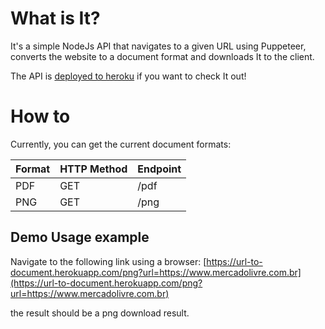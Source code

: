 # What is It?

It's a simple NodeJs API that navigates to a given URL using Puppeteer, converts the website to a document format and downloads It to the client.

The API is [deployed to heroku](https://url-to-document.herokuapp.com) if you want to check It out!

# How to

Currently, you can get the current document formats:

| Format | HTTP Method | Endpoint |
| ------ | ----------- | -------- |
| PDF    | GET         | /pdf     |
| PNG    | GET         | /png     |

## Demo Usage example

Navigate to the following link using a browser:
[https://url-to-document.herokuapp.com/png?url=https://www.mercadolivre.com.br](https://url-to-document.herokuapp.com/png?url=https://www.mercadolivre.com.br)

the result should be a png download result.
